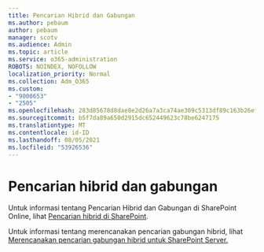 ```yaml
---
title: Pencarian Hibrid dan Gabungan
ms.author: pebaum
author: pebaum
manager: scotv
ms.audience: Admin
ms.topic: article
ms.service: o365-administration
ROBOTS: NOINDEX, NOFOLLOW
localization_priority: Normal
ms.collection: Adm_O365
ms.custom:
- "9000653"
- "2505"
ms.openlocfilehash: 283d85678d8dae8e2d26a7a3ca74ae309c5313df89c163b26efa0e2c4b3393ba
ms.sourcegitcommit: b5f7da89a650d2915dc652449623c78be6247175
ms.translationtype: MT
ms.contentlocale: id-ID
ms.lasthandoff: 08/05/2021
ms.locfileid: "53926536"
---
```

# <a name="hybrid-and-federated-searches"></a>Pencarian hibrid dan gabungan 

Untuk informasi tentang Pencarian Hibrid dan Gabungan di SharePoint Online, lihat [Pencarian hibrid di SharePoint](https://docs.microsoft.com/sharepoint/hybrid/hybrid-search-in-sharepoint).

Untuk informasi tentang merencanakan pencarian gabungan hibrid, lihat [Merencanakan pencarian gabungan hibrid untuk SharePoint Server.](https://docs.microsoft.com/sharepoint/hybrid/plan-hybrid-federated-search)